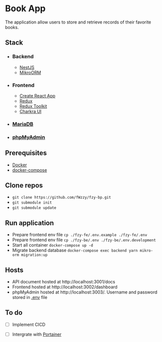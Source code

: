 # Book App

The application allow users to store and retrieve records of their favorite books.

## Stack
- ### Backend
  - [NestJS](https://nestjs.com/)
  - [MikroORM](https://mikro-orm.io/)
- ### Frontend
  - [Create React App](https://github.com/facebook/create-react-app)
  - [Redux](https://redux.js.org/)
  - [Redux Toolkit](https://redux-toolkit.js.org/)
  - [Charkra UI](https://chakra-ui.com/)
  
- ### [MariaDB](https://mariadb.org/)
- ### [phpMyAdmin](https://www.phpmyadmin.net/)

## Prerequisites
  - [Docker](https://docs.docker.com/get-docker/)
  - [docker-compose](https://docs.docker.com/compose/install/)
  
## Clone repos
  - `git clone https://github.com/fWzzy/fzy-bp.git`
  - `git submodule init`
  - `git submodule update`

## Run application
 - Prepare frontend env file `cp ./fzy-fe/.env.example ./fzy-fe/.env`
 - Prepare frontend env file `cp ./fzy-be/.env ./fzy-be/.env.development`
 - Start all container `docker-compose up -d`
 - Migrate backend database `docker-compose exec backend yarn mikro-orm migration:up`

## Hosts
- API document hosted at http://localhost:3001/docs
- Frontend hosted at http://localhost:3002/dashboard
- phpMyAdmin hosted at http://localhost:3003/. Username and password stored in [.env](./.env) file

## To do

- [ ] Implement CICD
- [ ] Intergrate with [Portainer](https://www.portainer.io/)

